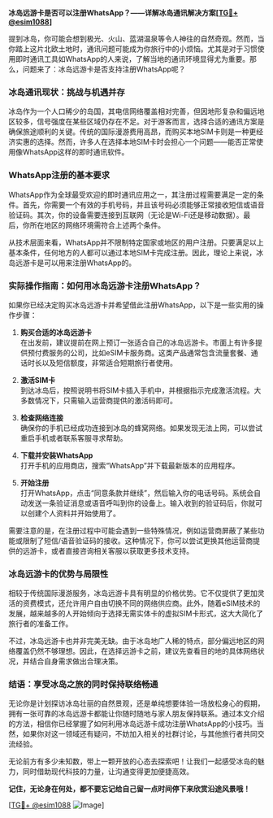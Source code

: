 **冰岛远游卡是否可以注册WhatsApp？——详解冰岛通讯解决方案[[TG💪+ @esim1088](https://t.me/s/esim1088)]**

提到冰岛，你可能会想到极光、火山、蓝湖温泉等令人神往的自然奇观。然而，当你踏上这片北欧土地时，通讯问题可能成为你旅行中的小烦恼。尤其是对于习惯使用即时通讯工具如WhatsApp的人来说，了解当地的通讯环境显得尤为重要。那么，问题来了：冰岛远游卡是否支持注册WhatsApp呢？

### 冰岛通讯现状：挑战与机遇并存

冰岛作为一个人口稀少的岛国，其电信网络覆盖相对完善，但因地形复杂和偏远地区较多，信号强度在某些区域仍存在不足。对于游客而言，选择合适的通讯方案是确保旅途顺利的关键。传统的国际漫游费用高昂，而购买本地SIM卡则是一种更经济实惠的选择。然而，许多人在选择本地SIM卡时会担心一个问题——能否正常使用像WhatsApp这样的即时通讯软件。

### WhatsApp注册的基本要求

WhatsApp作为全球最受欢迎的即时通讯应用之一，其注册过程需要满足一定的条件。首先，你需要一个有效的手机号码，并且该号码必须能够正常接收短信或语音验证码。其次，你的设备需要连接到互联网（无论是Wi-Fi还是移动数据）。最后，你所在地区的网络环境需符合上述两个条件。

从技术层面来看，WhatsApp并不限制特定国家或地区的用户注册。只要满足以上基本条件，任何地方的人都可以通过本地SIM卡完成注册。因此，理论上来说，冰岛远游卡是可以用来注册WhatsApp的。

### 实际操作指南：如何用冰岛远游卡注册WhatsApp？

如果你已经决定购买冰岛远游卡并希望借此注册WhatsApp，以下是一些实用的操作步骤：

1. **购买合适的冰岛远游卡**  
   在出发前，建议提前在网上预订一张适合自己的冰岛远游卡。市面上有许多提供预付费服务的公司，比如eSIM卡服务商。这类产品通常包含流量套餐、通话时长以及短信额度，非常适合短期旅行者使用。

2. **激活SIM卡**  
   到达冰岛后，按照说明书将SIM卡插入手机中，并根据指示完成激活流程。大多数情况下，只需输入运营商提供的激活码即可。

3. **检查网络连接**  
   确保你的手机已经成功连接到冰岛的蜂窝网络。如果发现无法上网，可以尝试重启手机或者联系客服寻求帮助。

4. **下载并安装WhatsApp**  
   打开手机的应用商店，搜索“WhatsApp”并下载最新版本的应用程序。

5. **开始注册**  
   打开WhatsApp，点击“同意条款并继续”，然后输入你的电话号码。系统会自动发送一条验证消息或语音呼叫到你的设备上。输入收到的验证码后，你就可以创建个人资料并开始使用了。

需要注意的是，在注册过程中可能会遇到一些特殊情况，例如运营商屏蔽了某些功能或限制了短信/语音验证码的接收。这种情况下，你可以尝试更换其他运营商提供的远游卡，或者直接咨询相关客服以获取更多技术支持。

### 冰岛远游卡的优势与局限性

相较于传统国际漫游服务，冰岛远游卡具有明显的价格优势。它不仅提供了更加灵活的资费模式，还允许用户自由切换不同的网络供应商。此外，随着eSIM技术的发展，越来越多的人开始倾向于选择无需实体卡的虚拟SIM卡形式，这大大简化了旅行者的准备工作。

不过，冰岛远游卡也并非完美无缺。由于冰岛地广人稀的特点，部分偏远地区的网络覆盖仍然不够理想。因此，在选择远游卡之前，建议先查看目的地的具体网络状况，并结合自身需求做出合理决策。

### 结语：享受冰岛之旅的同时保持联络畅通

无论你是计划探访冰岛壮丽的自然景观，还是单纯想要体验一场放松身心的假期，拥有一张可靠的冰岛远游卡都能让你随时随地与家人朋友保持联系。通过本文介绍的方法，相信你已经掌握了如何利用冰岛远游卡成功注册WhatsApp的小技巧。当然，如果你对这一领域还有疑问，不妨加入相关的社群讨论，与其他旅行者共同交流经验。

无论前方有多少未知数，带上一颗开放的心态去探索吧！让我们一起感受冰岛的魅力，同时借助现代科技的力量，让沟通变得更加便捷高效。  

**记住，无论身在何处，都不要忘记给自己留一点时间停下来欣赏沿途风景哦！**  

[[TG💪+ @esim1088](https://t.me/s/esim1088) ![Image](https://i.postimg.cc/4NQfJmqS/Snipaste-2025-05-13-00-14-12.png)]